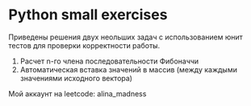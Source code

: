# Python small exercises

Приведены решения двух неольших задач с использованием юнит тестов для проверки корректности работы.

1. Расчет n-го члена последовательности Фибоначчи
2. Автоматическая вставка значений в массив (между каждыми значениями исходного вектора)

Мой аккаунт на leetcode: alina_madness
